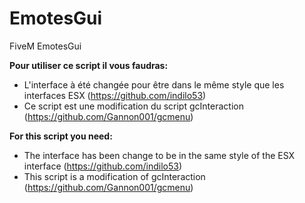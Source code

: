 # EmotesGui
FiveM EmotesGui

**Pour utiliser ce script il vous faudras:**
 * L'interface à été changée pour être dans le même style que les interfaces ESX (https://github.com/indilo53)
 * Ce script est une modification du script gcInteraction (https://github.com/Gannon001/gcmenu)

**For this script you need:**
 * The interface has been change to be in the same style of the ESX interface (https://github.com/indilo53)
 * This script is a modification of gcInteraction (https://github.com/Gannon001/gcmenu)
